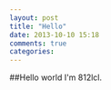 ```yaml
---
layout: post
title: "Hello"
date: 2013-10-10 15:18
comments: true
categories: 
---
```


##Hello world
I'm 812lcl.
